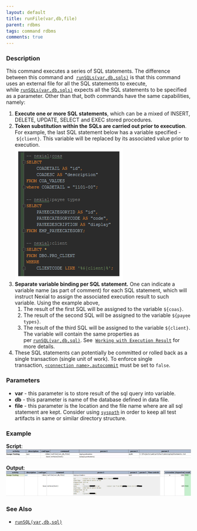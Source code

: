 ```yaml
---
layout: default
title: runFile(var,db,file)
parent: rdbms
tags: command rdbms
comments: true
---
```



### Description
This command executes a series of SQL statements. The difference between this command and 
[`runSQLs(var,db,sqls)`](runSQLs(var,db,sqls)) is that this command uses an external file for all the SQL 
statements to execute, while [`runSQLs(var,db,sqls)`](runSQLs(var,db,sqls)) expects all the SQL statements to be 
specified as a parameter. Other than that, both commands have the same capabilities, namely:

1. **Execute one or more SQL statements**, which can be a mixed of INSERT, DELETE, UPDATE, SELECT and EXEC stored 
   procedures.
2. **Token substitution within the SQLs are carried out prior to execution**. For example, the last SQL statement 
   below has a variable specified - `${client}`. This variable will be replaced by its associated value prior to 
   execution.   
   ![](image/runFile_03.png)
3. **Separate variable binding per SQL statement.** One can indicate a variable name (as part of comment) for each 
   SQL statement, which will instruct Nexial to assign the associated execution result to such variable. Using the 
   example above,
   1. The result of the first SQL will be assigned to the variable `${coas}`.
   2. The result of the second SQL will be assigned to the variable `${payee types}`.
   3. The result of the third SQL will be assigned to the variable `${client}`.  The variable will contain the same 
      properties as per [`runSQL(var,db,sql)`](runSQL(var,db,sql)). See 
      [`Working with Execution Result`](index) for more details.
4. These SQL statements can potentially be committed or rolled back as a single transaction (single unit of work). To 
   enforce single transaction, [`<connection name>.autocommit`](index.md#working-with-execution-result) must be 
   set to `false`.


### Parameters
- **var** - this parameter is to store result of the sql query into variable.
- **db** - this parameter is name of the database defined in data file.
- **file** - this parameter is the location and the file name where are all sql statement are kept. 
  Consider using [`syspath`](../../functions/$(syspath)) in order to keep all test artifacts in same or similar 
  directory structure.


### Example
**Script**:<br/>
![](image/runFile_01.png)

**Output**:<br/>
![](image/runFile_02.png)


### See Also
- [`runSQL(var,db,sql)`](runSQL(var,db,sql))
